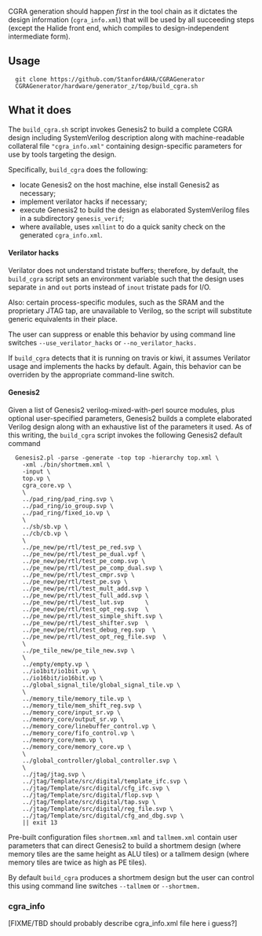 CGRA generation should happen *first* in the tool chain as it dictates
the design information (`cgra_info.xml`) that will be used by all succeeding steps
(except the Halide front end, which compiles to design-independent
intermediate form).

## Usage
```
  git clone https://github.com/StanfordAHA/CGRAGenerator
  CGRAGenerator/hardware/generator_z/top/build_cgra.sh
```

## What it does

The `build_cgra.sh` script invokes Genesis2 to build a complete CGRA design
including SystemVerilog description along with machine-readable
collateral file `"cgra_info.xml"` containing design-specific parameters for
use by tools targeting the design.

Specifically, `build_cgra` does the following:
* locate Genesis2 on the host machine, else install Genesis2 as necessary;
* implement verilator hacks if necessary;
* execute Genesis2 to build the design as elaborated SystemVerilog files in a subdirectory `genesis_verif`;
* where available, uses `xmllint` to do a quick sanity check on the generated `cgra_info.xml`.

#### Verilator hacks

Verilator does not understand tristate buffers; therefore, by default,
the `build_cgra` script sets an environment variable such that the
design uses separate `in` and `out` ports instead of `inout` tristate
pads for I/O.  

Also: certain process-specific modules, such as the SRAM and the
proprietary JTAG tap, are unavailable to Verilog, so the script will
substitute generic equivalents in their place.

The user can suppress or enable this behavior by using command
line switches `--use_verilator_hacks` or `--no_verilator_hacks.`

If `build_cgra` detects that it is running on travis or kiwi, it
assumes Verilator usage and implements the hacks by default.  Again,
this behavior can be overriden by the appropriate command-line switch.


#### Genesis2

Given a list of Genesis2 verilog-mixed-with-perl source modules, plus
optional user-specified parameters, Genesis2 builds a complete
elaborated Verilog design along with an exhaustive list of the
parameters it used.  As of this writing, the `build_cgra` script
invokes the following Genesis2 default command
```
  Genesis2.pl -parse -generate -top top -hierarchy top.xml \
    -xml ./bin/shortmem.xml \
    -input \
    top.vp \
    cgra_core.vp \
    \
    ../pad_ring/pad_ring.svp \
    ../pad_ring/io_group.svp \
    ../pad_ring/fixed_io.vp \
    \
    ../sb/sb.vp \
    ../cb/cb.vp \
    \
    ../pe_new/pe/rtl/test_pe_red.svp \
    ../pe_new/pe/rtl/test_pe_dual.vpf \
    ../pe_new/pe/rtl/test_pe_comp.svp \
    ../pe_new/pe/rtl/test_pe_comp_dual.svp \
    ../pe_new/pe/rtl/test_cmpr.svp \
    ../pe_new/pe/rtl/test_pe.svp \
    ../pe_new/pe/rtl/test_mult_add.svp \
    ../pe_new/pe/rtl/test_full_add.svp \
    ../pe_new/pe/rtl/test_lut.svp      \
    ../pe_new/pe/rtl/test_opt_reg.svp  \
    ../pe_new/pe/rtl/test_simple_shift.svp \
    ../pe_new/pe/rtl/test_shifter.svp  \
    ../pe_new/pe/rtl/test_debug_reg.svp  \
    ../pe_new/pe/rtl/test_opt_reg_file.svp  \
    \
    ../pe_tile_new/pe_tile_new.svp \
    \
    ../empty/empty.vp \
    ../io1bit/io1bit.vp \
    ../io16bit/io16bit.vp \
    ../global_signal_tile/global_signal_tile.vp \
    \
    ../memory_tile/memory_tile.vp \
    ../memory_tile/mem_shift_reg.svp \
    ../memory_core/input_sr.vp \
    ../memory_core/output_sr.vp \
    ../memory_core/linebuffer_control.vp \
    ../memory_core/fifo_control.vp \
    ../memory_core/mem.vp \
    ../memory_core/memory_core.vp \
    \
    ../global_controller/global_controller.svp \
    \
    ../jtag/jtag.svp \
    ../jtag/Template/src/digital/template_ifc.svp \
    ../jtag/Template/src/digital/cfg_ifc.svp \
    ../jtag/Template/src/digital/flop.svp \
    ../jtag/Template/src/digital/tap.svp \
    ../jtag/Template/src/digital/reg_file.svp \
    ../jtag/Template/src/digital/cfg_and_dbg.svp \
    || exit 13
```

Pre-built configuration files `shortmem.xml` and `tallmem.xml` contain
user parameters that can direct Genesis2 to build a shortmem design
(where memory tiles are the same height as ALU tiles) or a tallmem
design (where memory tiles are twice as high as PE tiles).

By default `build_cgra` produces a shortmem design but the user can
control this using command line switches `--tallmem` or `--shortmem.`

### cgra_info

[FIXME/TBD should probably describe cgra_info.xml file here i guess?]

